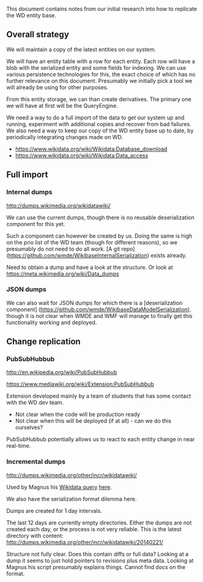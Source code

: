 This document contains notes from our initial research into how to replicate the WD entity base.

## Overall strategy

We will maintain a copy of the latest entities on our system.

We will have an entity table with a row for each entity. Each row will have a blob with the
serialized entity and some fields for indexing. We can use various persistence technologies
for this, the exact choice of which has no further relevance on this document. Presumably we
initially pick a tool we will already be using for other purposes.

From this entity storage, we can than create derivatives. The primary one we will have at
first will be the QueryEngine.

We need a way to do a full import of the data to get our system up and running, experiment
with additional copies and recover from bad failures. We also need a way to keep our copy
of the WD entity base up to date, by periodically integrating changes made on WD.

* https://www.wikidata.org/wiki/Wikidata:Database_download
* https://www.wikidata.org/wiki/Wikidata:Data_access

## Full import

### Internal dumps

http://dumps.wikimedia.org/wikidatawiki/

We can use the current dumps, though there is no reusable deserialization component for this yet.

Such a component can however be created by us. Doing the same is high on the prio list of the WD
team (though for different reasons), so we presumably do not need to do all work. [A git repo]
(https://github.com/wmde/WikibaseInternalSerialization) exists already.

Need to obtain a dump and have a look at the structure.
Or look at https://meta.wikimedia.org/wiki/Data_dumps

### JSON dumps

We can also wait for JSON dumps for which there is a [deserialization component]
(https://github.com/wmde/WikibaseDataModelSerialization), though it is not clear when
WMDE and WMF will manage to finally get this functionality working and deployed.

## Change replication

### PubSubHubbub

http://en.wikipedia.org/wiki/PubSubHubbub

https://www.mediawiki.org/wiki/Extension:PubSubHubbub

Extension developed mainly by a team of students that has some contact with the WD dev team.

* Not clear when the code will be production ready
* Not clear when this will be deployed (if at all) - can we do this ourselves?

PubSubHubbub potentially allows us to react to each entity change in near real-time.

### Incremental dumps

http://dumps.wikimedia.org/other/incr/wikidatawiki/

Used by Magnus his [Wikidata query](https://bitbucket.org/magnusmanske/wikidataquery)
[here](https://bitbucket.org/magnusmanske/wikidataquery/src/846c96135e52228b701c9fc5ab37d13719b668d6/download_and_process_incremental_dumps.php?at=master).

We also have the serialization format dilemma here.

Dumps are created for 1 day intervals.

The last 12 days are currently empty directories. Either the dumps are not created each day,
or the process is not very reliable.
This is the latest directory with content: http://dumps.wikimedia.org/other/incr/wikidatawiki/20140221/

Structure not fully clear. Does this contain diffs or full data? Looking at a dump it seems
to just hold pointers to revisions plus meta data. Looking at Magnus his script presumably
explains things. Cannot find docs on the format.
